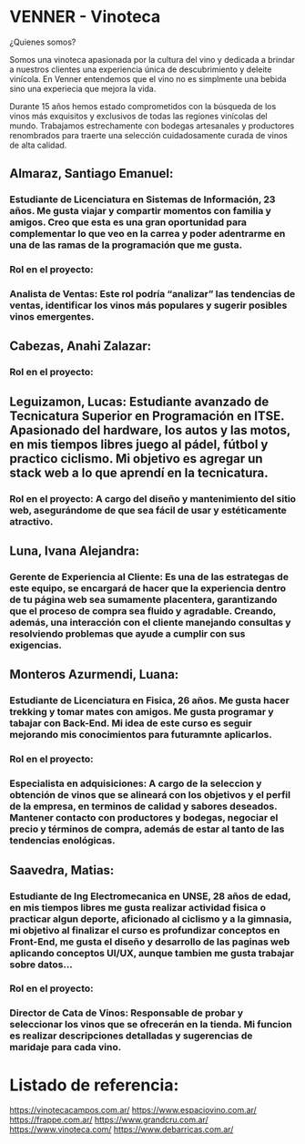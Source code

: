 # **VENNER - Vinoteca**
¿Quienes somos? 

Somos una vinoteca apasionada por la cultura del vino y dedicada a brindar a nuestros clientes una experiencia única de descubrimiento y deleite vinícola. En Venner entendemos que el vino no es simplmente una bebida sino una experiecia que mejora la vida.

Durante 15 años hemos estado comprometidos con la búsqueda de los vinos más exquisitos y exclusivos de todas las regiones vinícolas del mundo. Trabajamos estrechamente con bodegas artesanales y productores renombrados para traerte una selección cuidadosamente curada de vinos de alta calidad.




## Almaraz, Santiago Emanuel: 
### Estudiante de Licenciatura en Sistemas de Información, 23 años. Me gusta viajar y compartir momentos con familia y amigos. Creo que esta es una gran oportunidad para complementar lo que veo en la carrea y poder adentrarme en una de las ramas de la programación que me gusta.

 ### Rol en el proyecto:
 ### Analista de Ventas: Este rol podría “analizar” las tendencias de ventas, identificar los vinos más populares y sugerir posibles vinos emergentes.



## Cabezas, Anahi Zalazar:
### Rol en el proyecto:



## Leguizamon, Lucas: Estudiante avanzado de Tecnicatura Superior en Programación en ITSE. Apasionado del hardware, los autos y las motos, en mis tiempos libres juego al pádel, fútbol y practico ciclismo. Mi objetivo es agregar un stack web a lo que aprendí en la tecnicatura.
### Rol en el proyecto: A cargo del diseño y mantenimiento del sitio web, asegurándome de que sea fácil de usar y estéticamente atractivo.

## Luna, Ivana Alejandra: 
### Gerente de Experiencia al Cliente: Es una de las estrategas de este equipo, se encargará de hacer que la experiencia dentro de tu página web sea sumamente placentera, garantizando que el proceso de compra sea fluido y agradable. Creando, además, una interacción con el cliente manejando consultas y resolviendo problemas que ayude a cumplir con sus exigencias.

## Monteros Azurmendi, Luana: 
### Estudiante de Licenciatura en Fisica, 26 años. Me gusta hacer trekking y tomar mates con amigos. Me gusta programar y tabajar con Back-End. Mi idea de este curso es seguir mejorando mis conocimientos para futuramnte aplicarlos. 

 ### Rol en el proyecto:
 ### Especialista en adquisiciones: A cargo de la seleccion y obtención de vinos que se alineará con los objetivos y el perfil de la empresa, en terminos de calidad y sabores deseados. Mantener contacto con productores y bodegas, negociar el precio y términos de compra, además de estar al tanto de las tendencias enológicas.

## Saavedra, Matias:
### Estudiante de Ing Electromecanica en UNSE, 28 años de edad, en mis tiempos libres me gusta realizar actividad fisica o practicar algun deporte, aficionado al ciclismo y a la gimnasia, mi objetivo al finalizar el curso es profundizar conceptos en Front-End, me gusta el diseño y desarrollo de las paginas web aplicando conceptos UI/UX, aunque tambien me gusta trabajar sobre datos...

 ### Rol en el proyecto:
 ### Director de Cata de Vinos: Responsable de probar y seleccionar los vinos que se ofrecerán en la tienda. Mi funcion es realizar descripciones detalladas y sugerencias de maridaje para cada vino.


# Listado de referencia:

https://vinotecacampos.com.ar/
https://www.espaciovino.com.ar/
https://frappe.com.ar/
https://www.grandcru.com.ar/
https://www.vinoteca.com/
https://www.debarricas.com.ar/


